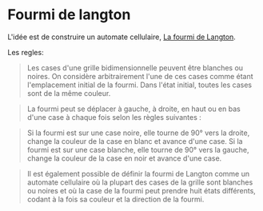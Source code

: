 # Fourmi de langton

L'idée est de construire un automate cellulaire, [La fourmi de Langton](https://fr.wikipedia.org/wiki/Fourmi_de_Langton).

Les regles:


> Les cases d'une grille bidimensionnelle peuvent être blanches ou noires. On considère arbitrairement l'une de ces cases comme étant l'emplacement initial de la fourmi. Dans l'état initial, toutes les cases sont de la même couleur.

> La fourmi peut se déplacer à gauche, à droite, en haut ou en bas d'une case à chaque fois selon les règles suivantes :

>    Si la fourmi est sur une case noire, elle tourne de 90° vers la droite, change la couleur de la case en blanc et avance d'une case.
>    Si la fourmi est sur une case blanche, elle tourne de 90° vers la gauche, change la couleur de la case en noir et avance d'une case.

> Il est également possible de définir la fourmi de Langton comme un automate cellulaire où la plupart des cases de la grille sont blanches ou noires et où la case de la fourmi peut prendre huit états différents, codant à la fois sa couleur et la direction de la fourmi.
